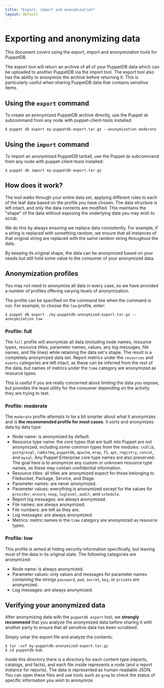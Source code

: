 ```yaml
---
title: "Export, import and anonymization"
layout: default
---
```

# Exporting and anonymizing data

This document covers using the export, import and anonymization tools for
PuppetDB.

The export tool will return an archive of all of your PuppetDB data which can be
uploaded to another PuppetDB via the import tool. The export tool also has the
ability to anonymize the archive before returning it. This is particularly
useful when sharing PuppetDB data that contains sensitive items.

## Using the `export` command

To create an anonymized PuppetDB archive directly, use the Puppet `db` subcommand
from any node with puppet-client-tools installed:

    $ puppet db export my-puppetdb-export.tar.gz --anonymization moderate

## Using the `import` command

To import an anonymized PuppetDB tarball, use the Puppet `db` subcommand from
any node with puppet-client-tools installed:

    $ puppet db import my-puppetdb-export.tar.gz

## How does it work?

The tool walks through your entire data set, applying different rules to each of
the leaf data based on the profile you have chosen. The data structure is left
intact, and only the data contents are modified. This maintains the "shape" of
the data without exposing the underlying data you may wish to scrub.

We do this by always ensuring we replace data consistently. For example, if a
string is replaced with something random, we ensure that all instances of that
original string are replaced with the same random string throughout the data.

By keeping its original shape, the data can be anonymized based on your needs
but still hold some value to the consumer of your anonymized data.

## Anonymization profiles

You may not need to anonymize all data in every case, so we have provided a
number of profiles offering varying levels of anonymization.

The profile can be specified on the command line when the command is run. For
example, to choose the `low` profile, enter:

    $ puppet db export ./my-puppetdb-anonymized-export.tar.gz --anonymization low

### Profile: full

The `full` profile will anonymize all data (including node names, resource
types, resource titles, parameter names, values, any log messages, file names,
and file lines) while retaining the data set's shape. The result is a completely
anonymized data set. Report metrics under the `resources` and `events`
categories are left intact, as these can be inferred from the rest of the data,
but names of metrics under the `time` category are anonymized as resource types.

This is useful if you are really concerned about limiting the data you expose,
but provides the least utility for the consumer depending on the activity they
are trying to test.

### Profile: moderate

The `moderate` profile attempts to be a bit smarter about what it anonymizes and
is **the recommended profile for most cases**. It sorts and anonymizes data by
data type:

* Node name: is anonymized by default.
* Resource type name: the core types that are built into Puppet are not
  anonymized, including some common types from the modules: `stdlib`,
  `postgresql`, `rabbitmq`, `puppetdb`, `apache`, `mrep`, `f5`, `apt`,
  `registry`, `concat`, and `mysql`. Any Puppet Enterprise core type names are
  also preserved. The goal here is to anonymize any custom or unknown resource
  type names, as these may contain confidential information.
* Resource titles: all titles are anonymized expect for those belonging to
  Filebucket, Package, Service, and Stage.
* Parameter names: are never anonymized.
* Parameter values: everything is anonymized except for the values for
  `provider`, `ensure`, `noop`, `loglevel`, `audit`, and `schedule`.
* Report log messages: are always anonymized.
* File names: are always anonymized.
* File numbers: are left as they are.
* Log messages: are always anonymized.
* Metrics: metric names in the `time` category are anonymized as resource types.

### Profile: low

This profile is aimed at hiding security information specifically, but leaving
most of the data in its original state. The following categories are anonymized:

* Node name: is always anonymized.
* Parameter values: only values and messages for parameter names containing the
  strings `password`, `pwd`, `secret`, `key`, or `private` are anonymized.
* Log messages: are always anonymized.

## Verifying your anonymized data

After anonymizing data with the `puppetdb export` tool, we **strongly
recommend** that you analyze the anonymized data before sharing it with another
party to ensure that all sensitive data has been scrubbed.

Simply untar the export file and analyze the contents:

    $ tar -xzf my-puppetdb-anonymized-export.tar.gz
    $ cd puppetdb-bak

Inside this directory there is a directory for each content type (reports,
catalogs, and facts), and each file inside represents a node (and a report
instance for reports). The data is represented as human-readable JSON. You can
open these files and use tools such as `grep` to check the status of specific
information you wish to anonymize.
